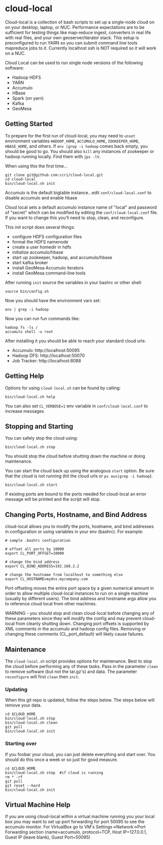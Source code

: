 # cloud-local

Cloud-local is a collection of bash scripts to set up a single-node cloud on on your desktop, laptop, or NUC. Performance expectations are to be sufficient for testing things like map-reduce ingest, converters in real life with real files, and your own geoserver/iterator stack. This setup is preconfigured to run YARN so you can submit command line tools mapreduce jobs to it. Currently localhost ssh is NOT required so it will work on a NUC. 

Cloud Local can be used to run single node versions of the following software:
* Hadoop HDFS
* YARN
* Accumulo
* HBase
* Spark (on yarn)
* Kafka
* GeoMesa

## Getting Started 

To prepare for the first run of cloud-local, you may need to `unset` environment variables `HADOOP_HOME`, `ACCUMULO_HOME`, `ZOOKEEPER_HOME`, `HBASE_HOME`, and others. If `env |grep -i hadoop` comes back empty, you should be good to go. You should also `kill` any instances of zookeeper or hadoop running locally. Find them with `jps -lV`.

When using this the first time...

    git clone git@github.com:ccri/cloud-local.git
    cd cloud-local
    bin/cloud-local.sh init

Accumulo is the default bigtable instance...edit `conf/cloud-local.conf` to disable accumulo and enable hbase

Cloud local sets a default accumulo instance name of "local" and password of "secret" which can be modified by editing the `conf/cloud-local.conf` file. If you want to change this you'll need to stop, clean, and reconfigure.

This init script does several things:
* configure HDFS configuration files
* format the HDFS namenode
* create a user homedir in hdfs
* initialize accumulo/hbase
* start up zookeeper, hadoop, and accumulo/hbase
* start kafka broker
* install GeoMesa Accumulo iterators
* install GeoMesa command-line tools

After running `init` source the variables in your bashrc or other shell:

    source bin/config.sh

Now you should have the environment vars set:
    
    env | grep -i hadoop

Now you can run fun commands like:

    hadoop fs -ls /
    accumulo shell -u root 

After installing it you should be able to reach your standard cloud urls:

* Accumulo:    http://localhost:50095
* Hadoop DFS:  http://localhost:50070
* Job Tracker: http://localhost:8088

## Getting Help

Options for using `cloud-local.sh` can be found by calling:

    bin/cloud-local.sh help

You can also set `CL_VERBOSE=1` env variable in `conf/cloud-local.conf` to increase messages

## Stopping and Starting

You can safely stop the cloud using: 

    bin/cloud-local.sh stop

You should stop the cloud before shutting down the machine or doing maintenance.

You can start the cloud back up using the analogous `start` option. Be sure that the cloud is not running (hit the cloud urls or `ps aux|grep -i hadoop`).

    bin/cloud-local.sh start

If existing ports are bound to the ports needed for cloud-local an error message will be printed and the script will stop.

## Changing Ports, Hostname, and Bind Address

cloud-local allows you to modify the ports, hostname, and bind addresses in configuration or using variables in your env (bashrc). For example:

    # sample .bashrc configuration
    
    # offset all ports by 10000
    export CL_PORT_OFFSET=10000
    
    # change the bind address
    export CL_BIND_ADDRESS=192.168.2.2
    
    # change the hostname from localhost to something else
    export CL_HOSTNAME=mydns.mycompany.com
    
Port offseting moves the entire port space by a given numerical amount in order to allow multiple cloud-local instances to run on a single machine (usually by different users). The bind address and hostname args allow you to reference cloud local from other machines.

WARNING - you should stop and clean cloud-local before changing any of these parameters since they will modify the config and may prevent cloud-local from cleanly shutting down. Changing port offsets is supported by XML comments in the accumulo and hadoop config files. Removing or changing these comments (CL_port_default) will likely cause failures.

## Maintenance

The `cloud-local.sh` script provides options for maintenance. Best to stop the cloud before performing any of these tasks. Pass in the parameter `clean` to remove software (but not the tar.gz's) and data. The parameter `reconfigure` will first `clean` then `init`.

### Updating

When this git repo is updated, follow the steps below. The steps below will remove your data. 

    cd $CLOUD_HOME
    bin/cloud-local.sh stop
    bin/cloud-local.sh clean
    git pull
    bin/cloud-local.sh init

### Starting over

If you foobar your cloud, you can just delete everything and start over. You should do this once a week or so just for good measure.  

    cd $CLOUD_HOME
    bin/cloud-local.sh stop  #if cloud is running
    rm * -rf
    git pull
    git reset --hard
    bin/cloud-local.sh init

## Virtual Machine Help

If you are using cloud-local within a virtual machine running you your local box you may want to set up port forwarding for port 50095 to see the accumulo monitor. For VirtualBox go to VM's Settings->Network->Port Forwarding section (name=accumulo, protocol=TCP, Host IP=127.0.0.1, Guest IP (leave blank), Guest Port=50095)
